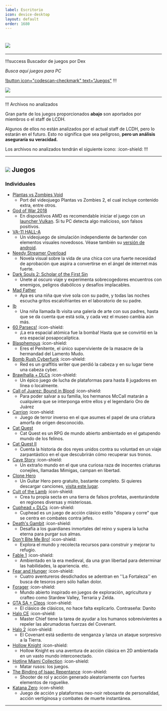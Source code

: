 ```yaml
---
label: Escritorio
icon: device-desktop
layout: default
order: 1680
---
```


# ![](https://i.postimg.cc/Rh8ZfR6v/escritorio.png)

---


!!!success Buscador de juegos por Dex

*Busca aquí juegos para PC*

[!button icon="codescan-checkmark" text="Juegos"](https://tiny.cc/noirpc)
!!!

![](https://i.postimg.cc/J0GrQ4FN/JUEGOSJUEGOS.png)

---

!!! Archivos no analizados

Gran parte de los juegos proporcionados **abajo** son aportados por miembros o el staff de LCDH.

Algunos de ellos no están analizados por el actual staff de LCDH, pero lo estarán en el futuro. Esto no significa que sea peligroso, **pero un análisis aseguraría su veracidad.**

Los archivos no analizados tendrán el siguiente icono: :icon-shield:
!!!

---

## ![](https://i.postimg.cc/fyHqs50r/Proyecto-nuevo-2.png) **Juegos**


### Individuales


- [Plantas vs Zombies Void](https://gamejolt.com/games/Xuwugames_PVZ_Void/714049) 
    - Port del videojuego Plantas vs Zombies 2, el cual incluye contenido extra, entre otros.
- [God of War 2018](https://www.mediafire.com/file/9p2wvvx6rghx3gy/6oW2O18.rar) 
    - En dispositivos AMD es recomendable iniciar el juego con un [launcher Vulkan](https://www.nexusmods.com/godofwar/mods/20). Si tu PC detecta algo malicioso, son falsos positivos. 
- [VA-11 HALL-A](https://www.mediafire.com/folder/70c92n0qz1wzi/VA-11-HALL-A) 
    - Un videojuego de simulación independiente de bartender con elementos visuales novedosos. Véase también su [versión de android](https://lcdh.tech/móviles/m-android/#individuales).
- [Needy Streamer Overload](https://www.mediafire.com/file/u22rammht0klptf/Needy+Streamer+Overload.rar/file) 
    - Novela visual sobre la vida de una chica con una fuerte necesidad de aprobación que aspira a convertirse en el ángel de internet más fuerte.
- [Dark Souls 2: Scholar of the First Sin](https://www.mediafire.com/file/5v1twvcsmqa6igs/DS2-S0TF5.rar?dkey=ut5zrugjis9&r=1843) 
    - Únete al oscuro viaje y experimenta sobrecogedores encuentros con enemigos, peligros diabólicos y desafíos implacables.
- [Mad Father](https://www.mediafire.com/download/jja2hg3uocironx) 
    - Aya es una niña que vive sola con su padre, y todas las noches escucha gritos escalofriantes en el laboratorio de su padre.
- [Ib](https://www.mediafire.com/download/l8y1prhsp8cjlsk) 
    - Una niña llamada Ib visita una galería de arte con sus padres, hasta que se da cuenta que está sola, y cada vez el museo cambia aún más.
- [60 Parsecs!](https://mega.nz/file/aAZRXarC#IU57m4lyYuYq11Uk9LltYE9v7VnmvoVhODphmDpByXQ) :icon-shield: 
    - ¡La era espacial atómica fue la bomba! Hasta que se convirtió en la era espacial posapocalíptica.
- [Blasphemous](https://www.mediafire.com/file/dsu23j2oqugekne/Bla7sphem9us0.rar/file?dkey=802wa61ngcd&r=796) :icon-shield: 
    - Eres el Penitente, el único superviviente de la masacre de la hermandad del Lamento Mudo.
- [Bomb Rush Cyberfunk](https://www.mediafire.com/download/og8q6o2zcqs2scl) :icon-shield: 
    - Red es un graffitis writer que perdió la cabeza y en su lugar tiene una cabeza cyber.
- [Brawlhalla + DLCs](https://www.mediafire.com/file/7fj0t03lc7fhuyg/BRAW_Setup.exe/file) :icon-shield: 
    - Un épico juego de lucha de plataformas para hasta 8 jugadores en línea o localmente.
- [Call of Juarez: Bound in Blood](https://mega.nz/#!G9ElhZCa!EhlwKd4nQsZVrt1UzDA0w_xae4WFULZJ5fdXcpHtpqs) :icon-shield:  
    - Para poder salvar a su familia, los hermanos McCall matarán a cualquiera que se interponga entre ellos y el legendario Oro de Juárez
- [Carrion](https://www.mediafire.com/file/od52nydh6k3nx7u/Ca1rr3ion-06.11.2022-elamigos.rar/file) :icon-shield: 
    - Juego de terror inverso en el que asumes el papel de una criatura amorfa de origen desconocido.
- [Cat Quest](https://www.mediafire.com/download/48latn1uac6frt4) 
    - Cat Quest es un RPG de mundo abierto ambientado en el gatupendo mundo de los felinos.
- [Cat Quest II](https://www.mediafire.com/download/2hq3aevps5umyip) 
    - Cuenta la historia de dos reyes unidos contra su voluntad en un viaje zarpantástico en el que descubrirán cómo recuperar sus tronos.
- [Cave Story](https://www.cavestory.org/download/cave-story.php) :icon-shield: 
    - Un extraño mundo en el que una curiosa raza de inocentes criaturas conejiles, llamadas Mimigas, campan en libertad.
- [Clone Hero](https://clonehero.net/releases/) 
    - Un Guitar Hero pero gratuito, bastante completo. Si quieres descargar canciones, [visita este lugar](https://chorus.fightthe.pw/).
- [Cult of the Lamb](https://www.mediafire.com/file/h5zyg730aeb4nua/Cult_of_the_Lamb_Cultist_Edition.rar/file) :icon-shield: 
    - Crea tu propia secta en una tierra de falsos profetas, aventurándote en regiones diversas y misteriosas.
- [Cuphead + DLCs](https://steamrip.com/cuphead-free-download/) :icon-shield: 
    - Cuphead es un juego de acción clásico estilo "dispara y corre" que se centra en combates contra jefes.
- [Death's Gambit](https://www.mediafire.com/file/ldafipeeov40kia/Deaths.Gambit.Afterlife.v2.21.zip/file) :icon-shield: 
    - Desafía a los guardianes inmortales del reino y supera la lucha eterna para purgar sus almas.
- [Don't Bite Me Bro!](https://www.mediafire.com/file/33ohp615dxtg1a1/DontBiteMeBro_PC_x86.zip/file) :icon-shield: 
    - Explora el mundo y recolecta recursos para construir y mejorar tu refugio.
- [Fable 1](https://www.mediafire.com/file/k08b5u8i6i2zx1q/Jueguini.rar/file) :icon-shield: 
    - Ambientado en la era medieval, da una gran libertad para determinar las habilidades, la apariencia. etc.
- [Fear and Hunger](https://drive.google.com/drive/folders/1jIFUywhCN0HJoociBs8kFVSdznJhx707) :icon-shield: 
    - Cuatro aventureros desdichados se adentran en ''La Fortaleza'' en busca de tesoros pero sólo hallan dolor.
- [Forager](https://www.mediafire.com/file/3s8od05woi8u1e5/) :icon-shield: 
    - Mundo abierto inspirado en juegos de exploración, agricultura y crafteo como Stardew Valley, Terraria y Zelda.
- [GTA SA + Cleos](https://drive.google.com/drive/folders/1i_uOYrEOQBpmQtUo71GzJxtIXnDDvEje?usp=share_link) :icon-shield: 
    - El clásico de clásicos, no hace falta explicarlo. Contraseña: Danito
- [Halo CE](https://www.mediafire.com/file/xzl4gx95jkzmtoa/H%25CE%259BL%25CE%2598_PC.rar) :icon-shield: 
    - Master Chief tiene la tarea de ayudar a los humanos sobrevivientes a repeler las abrumadoras fuerzas del Covenant.
- [Halo 2](https://www.mediafire.com/file/kxwzt2bmzdjfcho/H%25CE%259BL%25CE%2598_2_PC.rar) :icon-shield: 
    - El Covenant está sediento de venganza y lanza un ataque sorpresivo a la Tierra.
- [Hollow Knight](https://www.mediafire.com/file%20/0a2mc9igg3h9i18/Hollow+knight.apk) :icon-shield: 
    - Hollow Knight es una aventura de acción clásica en 2D ambientada en un vasto mundo interconectado.
- [Hotline Miami Collection](https://drive.google.com/file/d/1R54_Jm1bl7eeiqVmrA7N2qfwSbBTgaB3/view) :icon-shield: 
    - Matar rusos: los juegos.
- [The Binding of Isaac Repentance](https://www.mediafire.com/file/g05bbsdo9fhibn4) :icon-shield: 
    - Shooter de rol y acción generado aleatoriamente con fuertes elementos de roguelike.
- [Katana Zero](https://www.mediafire.com/file/2yygjyqarf3ainp/KTN0_by_BlizzBoyGames.rar/file) :icon-shield: 
    - Juego de acción y plataformas neo-noir rebosante de personalidad, acción vertiginosa y combates de muerte instantánea.


---